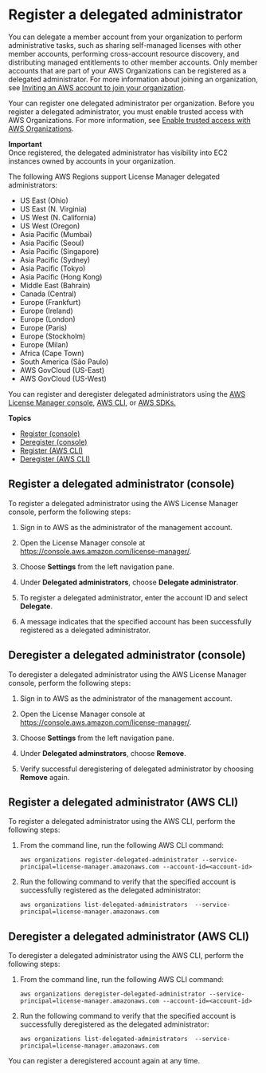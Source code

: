# Register a delegated administrator<a name="delegated-administrator"></a>

 You can delegate a member account from your organization to perform administrative tasks, such as sharing self\-managed licenses with other member accounts, performing cross\-account resource discovery, and distributing managed entitlements to other member accounts\. Only member accounts that are part of your AWS Organizations can be registered as a delegated administrator\. For more information about joining an organization, see [Inviting an AWS account to join your organization](https://docs.aws.amazon.com/organizations/latest/userguide/orgs_manage_accounts_invites.html)\.

Your can register one delegated administrator per organization\. Before you register a delegated administrator, you must enable trusted access with AWS Organizations\. For more information, see [Enable trusted access with AWS Organizations](https://docs.aws.amazon.com/organizations/latest/userguide/services-that-can-integrate-license-manager.html)\. 

**Important**  
Once registered, the delegated administrator has visibility into EC2 instances owned by accounts in your organization\.

The following AWS Regions support License Manager delegated administrators:
+ US East \(Ohio\)
+ US East \(N\. Virginia\)
+ US West \(N\. California\)
+ US West \(Oregon\)
+ Asia Pacific \(Mumbai\)
+ Asia Pacific \(Seoul\)
+ Asia Pacific \(Singapore\)
+ Asia Pacific \(Sydney\)
+ Asia Pacific \(Tokyo\)
+ Asia Pacific \(Hong Kong\)
+ Middle East \(Bahrain\)
+ Canada \(Central\)
+ Europe \(Frankfurt\)
+ Europe \(Ireland\)
+ Europe \(London\)
+ Europe \(Paris\)
+ Europe \(Stockholm\)
+ Europe \(Milan\)
+ Africa \(Cape Town\)
+ South America \(São Paulo\)
+ AWS GovCloud \(US\-East\)
+ AWS GovCloud \(US\-West\)

You can register and deregister delegated administrators using the [AWS License Manager console](https://console.aws.amazon.com/license-manager), [AWS CLI](http://aws.amazon.com/cli), or [AWS SDKs\.](http://aws.amazon.com/tools) 

**Topics**
+ [Register \(console\)](#register-delegated-admin-console)
+ [Deregister \(console\)](#deregister-delegated-admin-console)
+ [Register \(AWS CLI\)](#register-delegated-admin-cli)
+ [Deregister \(AWS CLI\)](#deregister-delegated-admin-cli)

## Register a delegated administrator \(console\)<a name="register-delegated-admin-console"></a>

To register a delegated administrator using the AWS License Manager console, perform the following steps:

1. Sign in to AWS as the administrator of the management account\.

1. Open the License Manager console at [https://console\.aws\.amazon\.com/license\-manager/](https://console.aws.amazon.com/license-manager/)\.

1. Choose **Settings** from the left navigation pane\.

1. Under **Delegated administrators**, choose **Delegate administrator**\.

1. To register a delegated administrator, enter the account ID and select **Delegate**\.

1. A message indicates that the specified account has been successfully registered as a delegated administrator\.

## Deregister a delegated administrator \(console\)<a name="deregister-delegated-admin-console"></a>

To deregister a delegated administrator using the AWS License Manager console, perform the following steps:

1. Sign in to AWS as the administrator of the management account\.

1. Open the License Manager console at [https://console\.aws\.amazon\.com/license\-manager/](https://console.aws.amazon.com/license-manager/)\.

1. Choose **Settings** from the left navigation pane\.

1. Under **Delegated adminstrators**, choose **Remove**\.

1. Verify successful deregistering of delegated administrator by choosing **Remove** again\.

## Register a delegated administrator \(AWS CLI\)<a name="register-delegated-admin-cli"></a>

To register a delegated administrator using the AWS CLI, perform the following steps:

1. From the command line, run the following AWS CLI command:

   ```
   aws organizations register-delegated-administrator --service-principal=license-manager.amazonaws.com --account-id=<account-id>
   ```

1. Run the following command to verify that the specified account is successfully registered as the delegated administrator:

   ```
   aws organizations list-delegated-administrators  --service-principal=license-manager.amazonaws.com
   ```

## Deregister a delegated administrator \(AWS CLI\)<a name="deregister-delegated-admin-cli"></a>

To deregister a delegated administrator using the AWS CLI, perform the following steps:

1. From the command line, run the following AWS CLI command:

   ```
   aws organizations deregister-delegated-administrator --service-principal=license-manager.amazonaws.com --account-id=<account-id>
   ```

1. Run the following command to verify that the specified account is successfully deregistered as the delegated administrator:

   ```
   aws organizations list-delegated-administrators  --service-principal=license-manager.amazonaws.com
   ```

You can register a deregistered account again at any time\.
